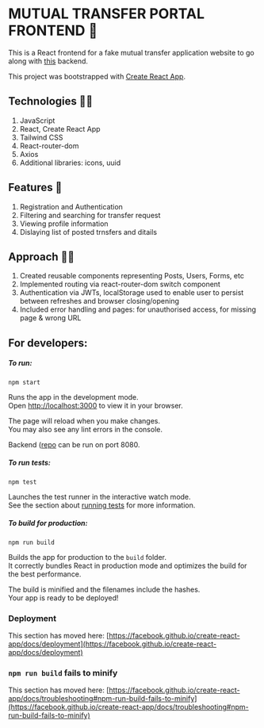 # MUTUAL TRANSFER PORTAL FRONTEND :briefcase: 

This is a React frontend for a fake mutual transfer application website to go along with [this](https://github.com/RuchithaVirashan/MutualTransferPortalApplication_BackEnd) backend.

This project was bootstrapped with [Create React App](https://github.com/facebook/create-react-app).

## Technologies :man_scientist:

1. JavaScript
2. React, Create React App
3. Tailwind CSS
4. React-router-dom
5. Axios
6. Additional libraries: icons, uuid

## Features :palm_tree:

1. Registration and Authentication
2. Filtering and searching for transfer request
3. Viewing profile information
4. Dislaying list of posted trnsfers and ditails

## Approach :man_student:

1. Created reusable components representing Posts, Users, Forms, etc
2. Implemented routing via react-router-dom switch component
3. Authentication via JWTs, localStorage used to enable user to persist between refreshes and browser closing/opening
4. Included error handling and pages: for unauthorised access, for missing page & wrong URL

## For developers: 

##### To run: 

`npm start`

Runs the app in the development mode.\
Open [http://localhost:3000](http://localhost:3000) to view it in your browser.

The page will reload when you make changes.\
You may also see any lint errors in the console.

Backend ([repo](https://github.com/RuchithaVirashan/MutualTransferPortalApplication_BackEnd) can be run on port 8080. 

##### To run tests: 

`npm test`

Launches the test runner in the interactive watch mode.\
See the section about [running tests](https://facebook.github.io/create-react-app/docs/running-tests) for more information.

##### To build for production:

`npm run build`

Builds the app for production to the `build` folder.\
It correctly bundles React in production mode and optimizes the build for the best performance.

The build is minified and the filenames include the hashes.\
Your app is ready to be deployed!


### Deployment

This section has moved here: [https://facebook.github.io/create-react-app/docs/deployment](https://facebook.github.io/create-react-app/docs/deployment)

### `npm run build` fails to minify

This section has moved here: [https://facebook.github.io/create-react-app/docs/troubleshooting#npm-run-build-fails-to-minify](https://facebook.github.io/create-react-app/docs/troubleshooting#npm-run-build-fails-to-minify)
